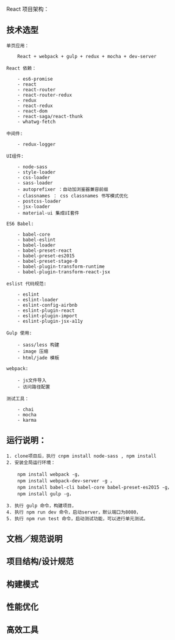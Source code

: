 React 项目架构：

## 技术选型
	单页应用：

		React + webpack + gulp + redux + mocha + dev-server

	React 依赖：

		- es6-promise
		- react
		- react-router
		- react-router-redux
		- redux
		- react-redux
		- react-dom
		- react-saga/react-thunk
		- whatwg-fetch

	中间件:

		- redux-logger

	UI组件:

		- node-sass
		- style-loader
		- css-loader
		- sass-loader
		- autoprefixer ：自动加浏鉴器兼容前缀
		- classnames ： css classnames 书写模式优化
		- postcss-loader
		- jsx-loader
		- material-ui 集成UI套件

	ES6 Babel:

		- babel-core
		- babel-eslint
		- babel-loader
		- babel-preset-react
		- babel-preset-es2015
		- babel-preset-stage-0
		- babel-plugin-transform-runtime
		- babel-plugin-transform-react-jsx

	eslist 代码规范:

		- eslint
		- eslint-loader
		- eslint-config-airbnb
		- eslint-plugin-react
		- eslint-plugin-import
		- eslint-plugin-jsx-a11y

	Gulp 使用:

		- sass/less 构建
		- image 压缩
		- html/jade 模板

	webpack:

		- js文件导入
		- 访问路径配置

	测试工具：

		- chai
		- mocha
		- karma

## 运行说明：
	1. clone项目后，执行 cnpm install node-sass , npm install
	2. 安装全局运行环境：
```
	npm install webpack -g，
	npm install webpack-dev-server -g ，
	npm install babel-cli babel-core babel-preset-es2015 -g，
	npm install gulp -g，
```
	3. 执行 gulp 命令，构建项目，
	4. 执行 npm run dev 命令，启动server，默认端口为8080，
	5. 执行 npm run test 命令，启动测试功能，可以进行单元测试。

## 文档／规范说明

## 项目结构/设计规范

## 构建模式

## 性能优化

## 高效工具

